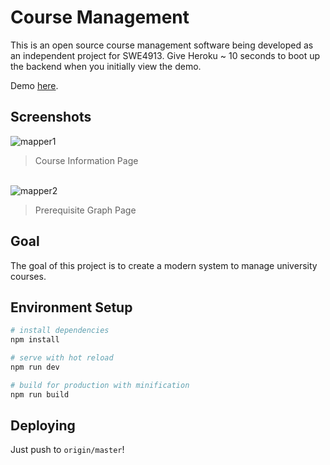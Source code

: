 # Course Management
This is an open source course management software being developed as an
independent project for SWE4913. Give Heroku ~ 10 seconds to boot up the backend when you initially view the demo.  

Demo [here](https://serene-lovelace-d0079e.netlify.com/#/).

## Screenshots
<img src="https://i.ibb.co/Gsjc5st/mapper1.png" alt="mapper1" border="0">

> Course Information Page

<br />
<img src="https://i.ibb.co/KsjhSLj/mapper2.png" alt="mapper2" border="0">

> Prerequisite Graph Page

## Goal
The goal of this project is to create a modern system to manage university courses.


## Environment Setup

```bash
# install dependencies
npm install

# serve with hot reload
npm run dev

# build for production with minification
npm run build
```

## Deploying
Just push to `origin/master`!
